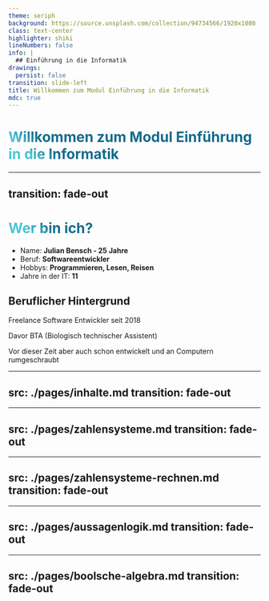 ```yaml
---
theme: seriph
background: https://source.unsplash.com/collection/94734566/1920x1080
class: text-center
highlighter: shiki
lineNumbers: false
info: |
  ## Einführung in die Informatik
drawings:
  persist: false
transition: slide-left
title: Willkommen zum Modul Einführung in die Informatik
mdc: true
---
```


# Willkommen zum Modul Einführung in die Informatik

---
transition: fade-out
---

# Wer bin ich?

- Name: **Julian Bensch - 25 Jahre**
- Beruf: **Softwareentwickler**
- Hobbys: **Programmieren, Lesen, Reisen**
- Jahre in der IT: **11**

## Beruflicher Hintergrund
Freelance Software Entwickler seit 2018

Davor BTA (Biologisch technischer Assistent)

Vor dieser Zeit aber auch schon entwickelt und an Computern rumgeschraubt

<style>
h1 {
  background-color: #2B90B6;
  background-image: linear-gradient(45deg, #4EC5D4 10%, #146b8c 20%);
  background-size: 100%;
  -webkit-background-clip: text;
  -moz-background-clip: text;
  -webkit-text-fill-color: transparent;
  -moz-text-fill-color: transparent;
}
</style>

---
src: ./pages/inhalte.md
transition: fade-out
---

---
src: ./pages/zahlensysteme.md
transition: fade-out
---

---
src: ./pages/zahlensysteme-rechnen.md
transition: fade-out
---

---
src: ./pages/aussagenlogik.md
transition: fade-out
---

---
src: ./pages/boolsche-algebra.md
transition: fade-out
---
